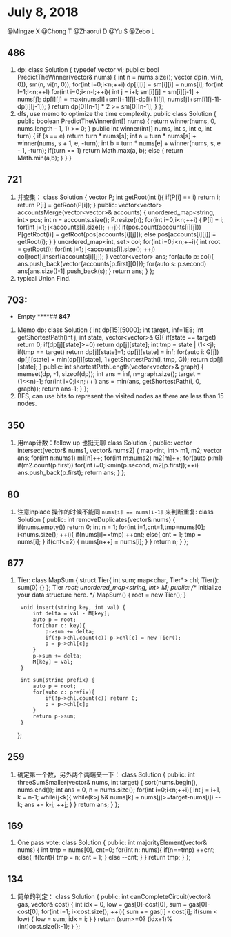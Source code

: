 # July 8, 2018 
@Mingze X @Chong T @Zhaorui D @Yu S @Zebo L 

## **486**
1. dp:
    class Solution {
        typedef vector<int> vi;
    public:
        bool PredictTheWinner(vector<int>& nums) {
            int n = nums.size();
            vector<vi> dp(n, vi(n, 0)), sm(n, vi(n, 0));
            for(int i=0;i<n;++i) dp[i][i] = sm[i][i] = nums[i];
            for(int l=1;l<n;++l) for(int i=0;i<n-l;++i){
                int j = i+l;
                sm[i][j] = sm[i][j-1] + nums[j];
                dp[i][j] = max(nums[i]+sm[i+1][j]-dp[i+1][j], nums[j]+sm[i][j-1]-dp[i][j-1]);
            }
            return dp[0][n-1] * 2 >= sm[0][n-1];
        }
    };
2. dfs, use memo to optimize the time complexity.
    public class Solution {
        public boolean PredictTheWinner(int[] nums) {
            return winner(nums, 0, nums.length - 1, 1) >= 0;
        }
        public int winner(int[] nums, int s, int e, int turn) {
            if (s == e)
                return turn * nums[s];
            int a = turn * nums[s] + winner(nums, s + 1, e, -turn);
            int b = turn * nums[e] + winner(nums, s, e - 1, -turn);
            if(turn == 1)
            return  Math.max(a, b);
            else {
                return Math.min(a,b);
            }
        }
    }
## **721**
1. 并查集：
    class Solution {
        vector<int> P;
        int getRoot(int i){
            if(P[i] == i) return i;
            return P[i] = getRoot(P[i]);
        }
    public:
        vector<vector<string>> accountsMerge(vector<vector<string>>& accounts) {
            unordered_map<string, int> pos;
            int n = accounts.size();
            P.resize(n);
            for(int i=0;i<n;++i) {
                P[i] = i;
                for(int j=1; j<accounts[i].size(); ++j){
                    if(pos.count(accounts[i][j])) P[getRoot(i)] = getRoot(pos[accounts[i][j]]);
                    else pos[accounts[i][j]] = getRoot(i);
                }
            }
            unordered_map<int, set<string>> col;
            for(int i=0;i<n;++i){
                int root = getRoot(i);
                for(int j=1; j<accounts[i].size(); ++j) col[root].insert(accounts[i][j]);
            }
            vector<vector<string>> ans;
            for(auto p: col){
                ans.push_back(vector<string>{accounts[p.first][0]});
                for(auto s: p.second) ans[ans.size()-1].push_back(s);
            }
            return ans;
        }
    };
2. typical Union Find.
## **703:**
- Empty
****## **847**
1. Memo dp:
    class Solution {
        int dp[15][5000];
        int target, inf=1E8;
        int getShortestPath(int j, int state, vector<vector<int>>& G){
            if(state == target) return 0;
            if(dp[j][state]>=0) return dp[j][state];
            int tmp = state | (1<<j);
            if(tmp == target) return dp[j][state]=1;
            dp[j][state] = inf;
            for(auto i: G[j]) dp[j][state] = min(dp[j][state], 1+getShortestPath(i, tmp, G));
            return dp[j][state];
        }
    public:
        int shortestPathLength(vector<vector<int>>& graph) {
            memset(dp, -1, sizeof(dp));
            int ans = inf, n=graph.size();
            target = (1<<n)-1;
            for(int i=0;i<n;++i) ans = min(ans, getShortestPath(i, 0, graph));
            return ans-1;
        }
    };
2. BFS, can use bits to represent the visited nodes as there are less than 15 nodes.
## **350**
1. 用map计数：follow up 也挺无聊
    class Solution {
    public:
        vector<int> intersect(vector<int>& nums1, vector<int>& nums2) {
            map<int, int> m1, m2;
            vector<int> ans;
            for(int n:nums1) m1[n]++;
            for(int m:nums2) m2[m]++;
            for(auto p:m1) if(m2.count(p.first)) for(int i=0;i<min(p.second, m2[p.first]);++i) ans.push_back(p.first);
            return ans;
        }
    };
## **80**
1. 注意inplace 操作的时候不能同 `nums[i] == nums[i-1]` 来判断重复:
    class Solution {
    public:
        int removeDuplicates(vector<int>& nums) {
            if(nums.empty()) return 0;
            int n = 1;
            for(int i=1,cnt=1,tmp=nums[0]; i<nums.size(); ++i){
                if(nums[i]==tmp) ++cnt;
                else{
                    cnt = 1;
                    tmp = nums[i];
                }
                if(cnt<=2) {
                    nums[n++] = nums[i];
                }
            }
            return n;
        }
    };
## **677**
1. Tier:
    class MapSum {
        struct Tier{
            int sum;
            map<char, Tier*> chl;
            Tier(): sum(0) {}
        };
        Tier *root;
        unordered_map<string, int> M;
    public:
        /** Initialize your data structure here. */
        MapSum() {
            root = new Tier();
        }
        
        void insert(string key, int val) {
            int delta = val - M[key];
            auto p = root;
            for(char c: key){
                p->sum += delta;
                if(!p->chl.count(c)) p->chl[c] = new Tier();
                p = p->chl[c];
            }
            p->sum += delta;
            M[key] = val;
        }
        
        int sum(string prefix) {
            auto p = root;
            for(auto c: prefix){
                if(!p->chl.count(c)) return 0;
                p = p->chl[c];
            }
            return p->sum;
        }
    };
## **259**
1. 确定第一个数，另外两个两端夹一下：
    class Solution {
    public:
        int threeSumSmaller(vector<int>& nums, int target) {
            sort(nums.begin(), nums.end());
            int ans = 0, n = nums.size();
            for(int i=0;i<n;++i){
                int j = i+1, k = n-1;
                while(j<k){
                    while(k>j && nums[k] + nums[j]>=target-nums[i]) --k;
                    ans += k-j;
                    ++j;
                }
            }
            return ans;
        }
    };
## **169**
1. One pass vote:
    class Solution {
    public:
        int majorityElement(vector<int>& nums) {
            int tmp = nums[0], cnt=0;
            for(int n: nums){
                if(n==tmp) ++cnt;
                else{
                    if(!cnt){
                        tmp = n;
                        cnt = 1;
                    }
                    else --cnt;
                }
            }
            return tmp;
        }
    };
## **134**
1. 简单的判定：
    class Solution {
    public:
        int canCompleteCircuit(vector<int>& gas, vector<int>& cost) {
            int idx = 0, low = gas[0]-cost[0], sum = gas[0]-cost[0];
            for(int i=1; i<cost.size(); ++i){
                sum += gas[i] - cost[i];
                if(sum < low) {
                    low = sum;
                    idx = i;
                }
            }
            return (sum>=0? (idx+1)%(int)cost.size():-1);
        }
    };

